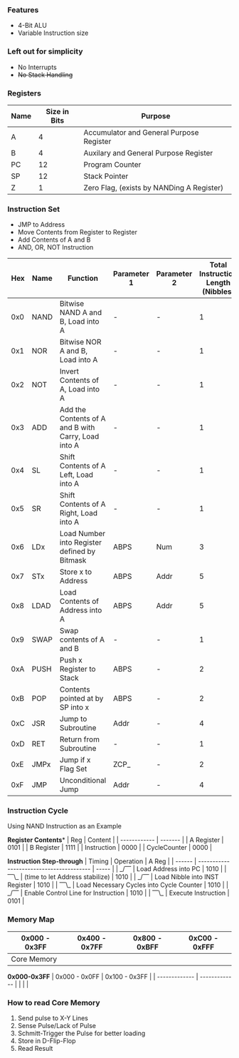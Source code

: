 ### Features
- 4-Bit ALU
- Variable Instruction size

### Left out for simplicity
- No Interrupts 
- ~~No Stack Handling~~

### Registers

| Name | Size in Bits | Purpose                                   |
| ---- | ------------ | ----------------------------------------- |
| A    | 4            | Accumulator and General Purpose Register  |
| B    | 4            | Auxilary and General Purpose Register     |
| PC   | 12           | Program Counter                           |
| SP   | 12           | Stack Pointer                             |
| Z    | 1            | Zero Flag, (exists by NANDing A Register) | 

### Instruction Set
- JMP to Address
- Move Contents from Register to Register
- Add Contents of A and B
- AND, OR, NOT Instruction

| Hex | Name | Function                                            | Parameter 1 | Parameter 2 | Total Instruction Length (Nibbles) |
| --- | ---- | --------------------------------------------------- | ----------- | ----------- | ---------------------------------- |
| 0x0 | NAND | Bitwise NAND A and B, Load into A                   | -           | -           | 1                                  |
| 0x1 | NOR  | Bitwise NOR A and B, Load into A                    | -           | -           | 1                                  |
| 0x2 | NOT  | Invert Contents of A, Load into A                   | -           | -           | 1                                  |
| 0x3 | ADD  | Add the Contents of A and B with Carry, Load into A | -           | -           | 1                                  |
| 0x4 | SL   | Shift Contents of A Left, Load into A               | -           | -           | 1                                  |
| 0x5 | SR   | Shift Contents of A Right, Load into A              | -           | -           | 1                                  |
| 0x6 | LDx  | Load Number into Register defined by Bitmask        | ABPS        | Num         | 3                                  |
| 0x7 | STx  | Store x to Address                                  | ABPS        | Addr        | 5                                  |
| 0x8 | LDAD | Load Contents of Address into A                     | ABPS        | Addr        | 5                                  |
| 0x9 | SWAP | Swap contents of A and B                            | -           | -           | 1                                  |
| 0xA | PUSH | Push x Register to Stack                            | ABPS        | -           | 2                                  |
| 0xB | POP  | Contents pointed at by SP into x                    | ABPS        | -           | 2                                  |
| 0xC | JSR  | Jump to Subroutine                                  | Addr        | -           | 4                                  |
| 0xD | RET  | Return from Subroutine                              | -           | -           | 1                                  |
| 0xE | JMPx | Jump if x Flag Set                                  | ZCP_        | -           | 2                                  |
| 0xF | JMP  | Unconditional Jump                                  | Addr        | -           | 4                                  | 

### Instruction Cycle
Using NAND Instruction as an Example

**Register Contents***
| Reg          | Content |
| ------------ | ------- |
| A Register   | 0101    |
| B Register   | 1111    |
| Instruction  | 0000    |
| CycleCounter | 0000    |

**Instruction Step-through**
| Timing | Operation                                | A Reg |
| ------ | ---------------------------------------- | ----- |
| \_/⎺   | Load Address into PC                     | 1010  |
| ⎺\\\_  | (time to let Address stabilize)          | 1010  |
| \_/⎺   | Load Nibble into INST Register           | 1010  |
| ⎺\\\_  | Load Necessary Cycles into Cycle Counter | 1010  |
| \_/⎺   | Enable Control Line for Instruction      | 1010  |
| ⎺\\\_  | Execute Instruction                      | 0101  |

### Memory Map
| 0x000 - 0x3FF | 0x400 - 0x7FF | 0x800 - 0xBFF | 0xC00 - 0xFFF |
| ------------- | ------------- | ------------- | ------------- |
| Core Memory   |               |               |               |

**0x000-0x3FF**
| 0x000 - 0x0FF | 0x100 - 0x3FF |
| ------------- | ------------- |
|               |               |

### How to read Core Memory
1. Send pulse to X-Y Lines
2. Sense Pulse/Lack of Pulse
3. Schmitt-Trigger the Pulse for better loading
4. Store in D-Flip-Flop
5. Read Result